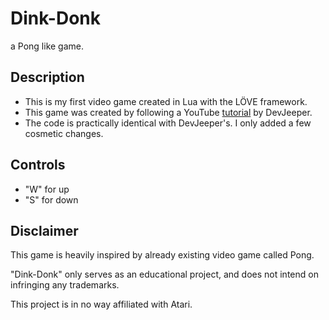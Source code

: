 # Dink-Donk
a Pong like game.

## Description

- This is my first video game created in Lua with the LÖVE framework.
- This game was created by following a YouTube [tutorial](https://www.youtube.com/playlist?list=PL1A1gsSe2tMzxf54D1OooafEnADpjZlP7) by DevJeeper.
- The code is practically identical with DevJeeper's. I only added a few cosmetic changes.

## Controls

- "W" for up
- "S" for down

## Disclaimer

This game is heavily inspired by already existing video game called Pong.

"Dink-Donk" only serves as an educational project, and does not intend on infringing any trademarks.

This project is in no way affiliated with Atari.
